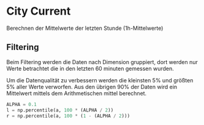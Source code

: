 # City Current
Berechnen der Mittelwerte der letzten Stunde (1h-Mittelwerte)
## Filtering
Beim Filtering werden die Daten nach Dimension gruppiert, dort werden nur Werte betrachtet die in den letzten 60 minuten gemessen wurden.

Um die Datenqualität zu verbessern werden die kleinsten 5% und größten 5% aller Werte verworfen. Aus den übrigen 90% der Daten wird ein Mittelwert mittels dem Arithmetischen mittel berechnet.

```python
ALPHA = 0.1
l = np.percentile(a, 100 * (ALPHA / 2))
r = np.percentile(a, 100 * (1 - (ALPHA / 2)))

```